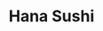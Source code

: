 ---
layout: place
title: "Hana Sushi"
permalink: /california/el-cajon/hana-sushi.html
stateAbbr: CA
stateName: California
cityName: El Cajon
seo:
  name: "Hana Sushi"
  type: Restaurant
  links: null
description: "Hana Sushi serves delicious sushi in El Cajon, California. Try fresh Japanese dishes for a great dining experience. "
place_id: ChIJKas2bnJZ2YARezCI6iV8yZY
photos:
  - name: >-
      places/ChIJKas2bnJZ2YARezCI6iV8yZY/photos/AeeoHcLuhmtbJuhHV-8sTMblbKa-BfbBjWU9_DKha-v_dlXSo7fs--j6A2gV_jy2sLG3VRg3Qj8J5wmDa9SZd_KFx-vGB3SeWr8hpobOIMrgj1-PmENyMLjJFfC5EClUKTmMkcSc9dp86afzlbwGKBDcFJDG0qXBgXbIQEFv8OXEM83M21DeSSijfmh8xfYUME8RGFAFMT6lEN8LLSWiGaygob2EpnNH61SY_NE5Yg6Ll4-Os4si5Ul8jRjtfX7gaTGU40vT0_nAsW9TJm9dAtnmB6HO4law2HWeP8qS7RtjBqs4Qw
    widthPx: 533
    heightPx: 400
    authorAttributions:
      - displayName: Hana Sushi
        uri: https://maps.google.com/maps/contrib/107004144335809202605
        photoUri: >-
          https://lh3.googleusercontent.com/a/ACg8ocKRxWo_1oAAoq7fALdTbG12q8Fr7DijvmzY-XS_FKoU-fY7AQ=s100-p-k-no-mo
    flagContentUri: >-
      https://www.google.com/local/imagery/report/?cb_client=maps_api_places.places_api&image_key=!1e10!2sAF1QipN5U1bpg5DCV8eJXJ9WRmJMJ1GCxtHxYaYHfqjo&hl=en-US
    googleMapsUri: >-
      https://www.google.com/maps/place//data=!3m4!1e2!3m2!1sAF1QipN5U1bpg5DCV8eJXJ9WRmJMJ1GCxtHxYaYHfqjo!2e10!4m2!3m1!1s0x80d959726e36ab29:0x96c97c25ea88307b
  - name: >-
      places/ChIJKas2bnJZ2YARezCI6iV8yZY/photos/AeeoHcK_-iu95cfLZrf3kOwfnFM3B2yqjcgKsbtK7B5YBeXXX2l9BPAwcIpN2Amn6sY1TMxCBZZ3cv8UkvsNS97k6_8e-ugtJRcO1vg5fOl7K6YXJaY4CarLD9hnBFsPfW_Y_YYU1iaHtyy518iX5_IbjwVWinJTPniU4oCrAaHOC_n-YKearD9spwlsz8fFxB5E-qsZ1t6TyQ3m7DoFQ0aJp0PiGdJLsTxIDy4RFf5AnLDodT3rLVeBAvuUop-nBlcCL3aNwh34uDs639239v4bmea8A2GBn78Kd-F3xNeJIYbtsl3wrFUt3YBNjCTP1J_g3TNYdJIrvt2ZpKPDT1Bz08Xi-6_YOPLoFg8P07nUZdKr0vE4OUUoL-UOBNXWOxbzvpKIJQkDwnTf4HYYQM0FEpCCCMEYBPoFlsyadaadUIU
    widthPx: 4800
    heightPx: 2700
    authorAttributions:
      - displayName: Mike Carroll
        uri: https://maps.google.com/maps/contrib/112958022303071630891
        photoUri: >-
          https://lh3.googleusercontent.com/a-/ALV-UjUul_kWEsn28GSZAdH4ypuJBDZHSovXEYagjSocA2dVE3-BH6888g=s100-p-k-no-mo
    flagContentUri: >-
      https://www.google.com/local/imagery/report/?cb_client=maps_api_places.places_api&image_key=!1e10!2sCIHM0ogKEICAgID3oOfbAw&hl=en-US
    googleMapsUri: >-
      https://www.google.com/maps/place//data=!3m4!1e2!3m2!1sCIHM0ogKEICAgID3oOfbAw!2e10!4m2!3m1!1s0x80d959726e36ab29:0x96c97c25ea88307b
  - name: >-
      places/ChIJKas2bnJZ2YARezCI6iV8yZY/photos/AeeoHcIEw0vloAvua1yWbQCAUVrqnYZKRpF-yXn-fpfhzUh3k658CMLokKly9ha9PqMVPKakwyrBjOxTVP7QoF-_80lw951xkBGzbzqS4WzXTdCi6hWlEf40JrjTrtkoXe6Ir0DexAkh2ucU1HYNFTrrQYHahy3apZ3Ld4Bl_EufYrzWmphBrlFutwpILrxvaP65Y6HW7kWiBOFh9nOlGCPCr13ij6pEeDLMXiTOtNy1Y2gm4ZaQ06SUE63-gQuw5uM1dji0g9y8AGfw8-eVElj0Ikf-MycOuUlxYe8rIVqA-EZtqL2NvENYapERtAaRglVJqH6XZ4pc7D5Yvi8Q5pRuO0qJjCwZDTLnh6DgGBvkugnG9wUjcPpeCPBPd1ETE8DayfK25NVenfzkOI-spvETCd4NNrtZJT2ADprL0TQxiw8
    widthPx: 4032
    heightPx: 3024
    authorAttributions:
      - displayName: Sarah Dally
        uri: https://maps.google.com/maps/contrib/101108150087952510572
        photoUri: >-
          https://lh3.googleusercontent.com/a-/ALV-UjUDr0eOkJwdgqIdxEA709nPfWlBVIoOtEcSm6Z2b-shwAUuk4M7=s100-p-k-no-mo
    flagContentUri: >-
      https://www.google.com/local/imagery/report/?cb_client=maps_api_places.places_api&image_key=!1e10!2sCIHM0ogKEICAgMCImaKTMA&hl=en-US
    googleMapsUri: >-
      https://www.google.com/maps/place//data=!3m4!1e2!3m2!1sCIHM0ogKEICAgMCImaKTMA!2e10!4m2!3m1!1s0x80d959726e36ab29:0x96c97c25ea88307b
  - name: >-
      places/ChIJKas2bnJZ2YARezCI6iV8yZY/photos/AeeoHcJAAV22IyqSZDVVrwtJNzw-Ow6zECPEyX3u8ZEjfJD_faES--S4Rk1OYHr4dEN_2MKi1BKJ-JZ-e6r54OuSj9KnUp8486ZPdGRsehTsoG5Xndh7suPgJ9X9IYxZrKrOs0vbaz-vOBBkxzvZ-Xv-pJt5JQukJXaidSKdd6g-xAUVBpiMFiWOUC1hAlYKFAAj6_yXnmcbkM1Tq9rmMRjZ6dIDzVBLs_UM3yfczQBy6HxXxmSUB3KqU_exDscHk5NUzZ8JPgV1aFZ9Y9KUTOi6vY-8I41LqeTaAWJECNN0-Q-BBVNOLqq2p-IA1CDYfqaccGbs0mhGtoJZzrwTb2PK5UgghsZwXeMpeWGQMvtCsxxAco8wOepbXIn6dvefBfgCgsqfdoMRKbr_hBXiNvytFTc-kk-aVFM5QVo8sGp_iLI
    widthPx: 3024
    heightPx: 4032
    authorAttributions:
      - displayName: Robert Trumper
        uri: https://maps.google.com/maps/contrib/100222235133139286565
        photoUri: >-
          https://lh3.googleusercontent.com/a-/ALV-UjUp6A6hdI-YlMsLAWliVU9KFm5fCt3FVl2hajQeXSdvtSoiIFpj=s100-p-k-no-mo
    flagContentUri: >-
      https://www.google.com/local/imagery/report/?cb_client=maps_api_places.places_api&image_key=!1e10!2sCIHM0ogKEICAgIC38KC7GA&hl=en-US
    googleMapsUri: >-
      https://www.google.com/maps/place//data=!3m4!1e2!3m2!1sCIHM0ogKEICAgIC38KC7GA!2e10!4m2!3m1!1s0x80d959726e36ab29:0x96c97c25ea88307b
  - name: >-
      places/ChIJKas2bnJZ2YARezCI6iV8yZY/photos/AeeoHcIO5yC2BCWxps7K-0AhdK7rYj8k0YoWuJAtUoy9wyVWjf5lej_gAIBNzbH7b9lhEeJov52h1M2Hdq2ZoaUwUawLjqzt8nzjNrC3ISJTMckAy9mQUxbPZzL86CVR4cM9aXxhBFUcOgYhZT8gZHsemz0xK-C3Z8SaogMsI1Y9Kp0XeCNMBx7vUW6FFisrKfZ5XsLnTJhTMHVHTLzF-UVU3qKyUM04gopWneuQuB5khb1r_lXxQAbFTrZP4VzqK7Jm9pqp_qGC4bhxqxf-LQq_Dm_kqZCpmpv3dpzDy4cpD_VAZ2m4GgzAIPltJA0qATpfBTFaH8A3sTtHuvCwnMSaSx-UnxYIANMudJ9YFdLrxdNAWAyYPXppPB7PXJVcdnZrzcrBVTDDxPdPthdYTx4PCKSguMwQmV89TZg0Qz_G05JWzg
    widthPx: 4800
    heightPx: 2700
    authorAttributions:
      - displayName: Mike Carroll
        uri: https://maps.google.com/maps/contrib/112958022303071630891
        photoUri: >-
          https://lh3.googleusercontent.com/a-/ALV-UjUul_kWEsn28GSZAdH4ypuJBDZHSovXEYagjSocA2dVE3-BH6888g=s100-p-k-no-mo
    flagContentUri: >-
      https://www.google.com/local/imagery/report/?cb_client=maps_api_places.places_api&image_key=!1e10!2sCIHM0ogKEICAgMCg-MquRg&hl=en-US
    googleMapsUri: >-
      https://www.google.com/maps/place//data=!3m4!1e2!3m2!1sCIHM0ogKEICAgMCg-MquRg!2e10!4m2!3m1!1s0x80d959726e36ab29:0x96c97c25ea88307b
  - name: >-
      places/ChIJKas2bnJZ2YARezCI6iV8yZY/photos/AeeoHcLjXK-mTKjvfHfxwkTapAHWViamQo3ZE0O-Tsp6H7SO9B_i7mzQ7PcIiA7SggCQz-5UptF6p3T6_iIUVc2w-wwLVcsyZVf6tOuuX7-ce_oMvZ_ElI00bYfLae4l7zIKz3grSRJG-NY_LZ7QkW_FM6gUVB4pEasx2PcDePKlxvReXchYJni2__h79gO4P65Eb-ryNAafFc4EH5vWVy04lKqq7-q3mz6HEXnFRhVO7WeVIGJJibT-axw6kOn8YmJEWxRP8ttNgiVpO9HLASDb9RxGDEuK37cXvy8_s-1RrOC46fjLuU-3yWSZuChb2rByPUvs-0i4nFUKUVX9LRmYdyKZUYpSSdBNKu8XOAecDbBI9TaF51cvzcRDpdFpChDquWrOMUW8dfOtDozd3JqfvBxdK8hRipdOTMJkwAsZXtuyHNoh
    widthPx: 4032
    heightPx: 2268
    authorAttributions:
      - displayName: Mike Carroll
        uri: https://maps.google.com/maps/contrib/112958022303071630891
        photoUri: >-
          https://lh3.googleusercontent.com/a-/ALV-UjUul_kWEsn28GSZAdH4ypuJBDZHSovXEYagjSocA2dVE3-BH6888g=s100-p-k-no-mo
    flagContentUri: >-
      https://www.google.com/local/imagery/report/?cb_client=maps_api_places.places_api&image_key=!1e10!2sCIHM0ogKEICAgMCg-MqupgE&hl=en-US
    googleMapsUri: >-
      https://www.google.com/maps/place//data=!3m4!1e2!3m2!1sCIHM0ogKEICAgMCg-MqupgE!2e10!4m2!3m1!1s0x80d959726e36ab29:0x96c97c25ea88307b
  - name: >-
      places/ChIJKas2bnJZ2YARezCI6iV8yZY/photos/AeeoHcJO1ifqC2ZvQ18G3eqAZSyKXc1oFQHf7UEoo4UUsa31WLAZn44NDyw04enrXxu3sm3zufTZZPodQBYB8Kd5ixND-jVKRju-2oYJkPbKWdKBnUK89N9UeKPj-IrmExnmy3ZTj8qGq6kc77dKeOz8mVa0JRL4ixcD39ML-dGz6NnTKOIZJkE_FiKrGhgWBJexnq3v4tnD38lFYS9Iy8UUaGUBY4QcWUDKPIKVtH4KM536l9ngvO_ismIb331vBbu9fi3ugKC5R_LqE8dEdVT0uVS1dFHGN7YRKllW-4mPRx5TgNr4HuE664C02gcF9whwi3Rd81LdFK-ab_sce6oro7GBFbIIwL5U2tM250qLt_RATyT2jgD06TWh56Q0XdIlrkwOQJGY39aJCl7vv1o3CgAsMjel1yWzLZfyAFkGm58
    widthPx: 1920
    heightPx: 1080
    authorAttributions:
      - displayName: Blake Brady
        uri: https://maps.google.com/maps/contrib/115653165316826441564
        photoUri: >-
          https://lh3.googleusercontent.com/a-/ALV-UjX7P-ImEgoO4rPQjFm3rlD_FOhqLhC3LkEMn6UuBqEE_vLSkW9-xg=s100-p-k-no-mo
    flagContentUri: >-
      https://www.google.com/local/imagery/report/?cb_client=maps_api_places.places_api&image_key=!1e10!2sCIHM0ogKEICAgICk4oPuaA&hl=en-US
    googleMapsUri: >-
      https://www.google.com/maps/place//data=!3m4!1e2!3m2!1sCIHM0ogKEICAgICk4oPuaA!2e10!4m2!3m1!1s0x80d959726e36ab29:0x96c97c25ea88307b
  - name: >-
      places/ChIJKas2bnJZ2YARezCI6iV8yZY/photos/AeeoHcLZk6C6jj9AyP6z89BPD0kZ4xYDao4LEdF6FsQ8ZmuR0HJF3nk3OeJ9XMwyku000LrMal5b22Zmpy-dgwWAzuHFeMNwFBhFGr95THHRtBbuuPOVa8mMLl5Bm8rL4831h36oi6qoLOk7k9QMRU67qDRQ21L58OEGjoqQNywufUm-BDIb6wRGLiNJZZo8gPZVCl4sDioBPTcN2yTLckLOocawy6ECn2ckTSUrHfdwlEoujdy6lB3S-HNWrc2ZKP9el6WaeciD3XkczfWDJAJ4cYATyD1vMFmZnO9TRpUX8sLiAknUP_7_SdUgkgVVAqDfNc0eUBw4IU5Z8pcH3Kdjo5anxsEgKCJJSZDdsqSebaQ62iRBNncoRKbx6hn9SbVPYypvsTo2k3vfKRXeXOdZqiBs9uFtAUo250OH0Mf_tyE
    widthPx: 4032
    heightPx: 2268
    authorAttributions:
      - displayName: Mike Carroll
        uri: https://maps.google.com/maps/contrib/112958022303071630891
        photoUri: >-
          https://lh3.googleusercontent.com/a-/ALV-UjUul_kWEsn28GSZAdH4ypuJBDZHSovXEYagjSocA2dVE3-BH6888g=s100-p-k-no-mo
    flagContentUri: >-
      https://www.google.com/local/imagery/report/?cb_client=maps_api_places.places_api&image_key=!1e10!2sCIHM0ogKEICAgMCg-MquJg&hl=en-US
    googleMapsUri: >-
      https://www.google.com/maps/place//data=!3m4!1e2!3m2!1sCIHM0ogKEICAgMCg-MquJg!2e10!4m2!3m1!1s0x80d959726e36ab29:0x96c97c25ea88307b
  - name: >-
      places/ChIJKas2bnJZ2YARezCI6iV8yZY/photos/AeeoHcIlhy3PJloTd3Lzw4vgWgQwhkDo5B2X2hqqhvijqPpIyHfL7CGPG3KmYyw-kiVRyCMMMExSqc5RDXYZhV0QrdMgC12mIrTtyNp6onumB4p-MoJq43hmVof4P6VQhbMSQKCruMPEG5Yk_JXlxLtrZ5w61s0omBuWLc5nnYdBSOach-NLjgWtjFxu-s-arSi0M_69eOCf-4a2vb9-ZMBtNXxghRa2KQIPxJBWeQlY1TVgSa5eESSCAVoGHf3BgAYBQmcC485TAEbsP8Cdh6VyCxJBnWD4Q6KzB_kYntP4WFsZRanpDfuAyv6AfFRUvDifnkUyd-RtM79IDPSSdlKY4bQVjiozGZ0uIJzfefIBbFrlJgDt_aZ_VcxWGiMi2nFwXDKGUWPmQsRrqGOQiUur_uI_mojTRA5nJDR0sS9JOdk
    widthPx: 4000
    heightPx: 3000
    authorAttributions:
      - displayName: JM
        uri: https://maps.google.com/maps/contrib/101391885740776370485
        photoUri: >-
          https://lh3.googleusercontent.com/a/ACg8ocI0qeAzNpUysJSCJyxZGmLuFKqbiCRBroxswjosYWMJNKPl3H4j=s100-p-k-no-mo
    flagContentUri: >-
      https://www.google.com/local/imagery/report/?cb_client=maps_api_places.places_api&image_key=!1e10!2sCIHM0ogKEICAgIC9rMCldQ&hl=en-US
    googleMapsUri: >-
      https://www.google.com/maps/place//data=!3m4!1e2!3m2!1sCIHM0ogKEICAgIC9rMCldQ!2e10!4m2!3m1!1s0x80d959726e36ab29:0x96c97c25ea88307b
  - name: >-
      places/ChIJKas2bnJZ2YARezCI6iV8yZY/photos/AeeoHcKSLXtSLQ985UJXjG88ZIORuBUXDN7SR4lg_8N3_qLqnsWhVxAclMXXzCvHHhKRF_Q3tW1Q1xTBDgdHnzASBVtjZ4WgiFaOAOulVLbtCgiLsB71wNn4LxIVXy1lZ4wipbOIla-xYSI2b3YSdIB59a4Gz8xNg9EJxh3UnnxLpdwPAtuV2k0INRvHb-2UbBpzN4DkKI6KclH-7HK9tTyprFUzMQzSr_2oxYGZVmhyrVOch4S9hZ0AjChogFZCR0iU5evuz_wktjm9eQ_sG5umBQcWRb1ii_iNhiZDsIjlrJiVcWElcY2XgOMnEdljghBe0hIEnPC1VSy1J2Zqwmy7mtyvE84IjVdIn_fxDeqbS42GdHCwiuggcvHbfa3cfL4jIs1GWgfgL0EKaVruRxlMLQCVmb_2KXMBE8t_EG0dJlwgvk0
    widthPx: 4032
    heightPx: 3024
    authorAttributions:
      - displayName: Dawood Murad
        uri: https://maps.google.com/maps/contrib/113347045995968646978
        photoUri: >-
          https://lh3.googleusercontent.com/a-/ALV-UjUhels7itFln7-sFBo55YDh8xC8zEtAWBxIeeBweAwJKhe1TbT_bQ=s100-p-k-no-mo
    flagContentUri: >-
      https://www.google.com/local/imagery/report/?cb_client=maps_api_places.places_api&image_key=!1e10!2sCIHM0ogKEICAgICD98jdjgE&hl=en-US
    googleMapsUri: >-
      https://www.google.com/maps/place//data=!3m4!1e2!3m2!1sCIHM0ogKEICAgICD98jdjgE!2e10!4m2!3m1!1s0x80d959726e36ab29:0x96c97c25ea88307b
address: 749 Jamacha Rd, El Cajon, CA 92019, USA
street: 749 Jamacha Rd
city: El Cajon
state: CA
zip: '92019'
country: USA
neighborhood: null
latitude: '32.786597'
longitude: '-116.927159'
accessibility_options:
  wheelchairAccessibleParking: true
  wheelchairAccessibleEntrance: true
  wheelchairAccessibleRestroom: true
  wheelchairAccessibleSeating: true
business_status: OPERATIONAL
name: Hana Sushi
google_maps_links:
  directionsUri: >-
    https://www.google.com/maps/dir//''/data=!4m7!4m6!1m1!4e2!1m2!1m1!1s0x80d959726e36ab29:0x96c97c25ea88307b!3e0
  placeUri: https://maps.google.com/?cid=10865352078298460283
  writeAReviewUri: >-
    https://www.google.com/maps/place//data=!4m3!3m2!1s0x80d959726e36ab29:0x96c97c25ea88307b!12e1
  reviewsUri: >-
    https://www.google.com/maps/place//data=!4m4!3m3!1s0x80d959726e36ab29:0x96c97c25ea88307b!9m1!1b1
  photosUri: >-
    https://www.google.com/maps/place//data=!4m3!3m2!1s0x80d959726e36ab29:0x96c97c25ea88307b!10e5
primary_type: Sushi Restaurant
opening_hours:
  regular: null
  current: null
secondary_opening_hours:
  regular:
    weekdayDescriptions: null
    type: null
  current:
    weekdayDescriptions: null
    type: null
phone: null
price_level: null
price_range: null
rating: null
rating_count: 0
website: null
reviews: null
parking_options: null
payment_options: null
allow_dogs: null
curbside_pickup: null
delivery: null
dine_in: null
good_for_children: null
good_for_groups: null
good_for_sports: null
live_music: null
menu_for_children: null
outdoor_seating: null
reservable: null
restroom: null
serves_beer: null
serves_breakfast: null
serves_brunch: null
serves_cocktails: null
serves_coffee: null
serves_dinner: null
serves_dessert: null
serves_lunch: null
serves_vegetarian_food: null
serves_wine: null
takeout: null
update_category: essentials
summary: null

---